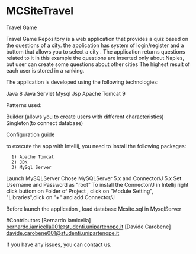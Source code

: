 # MCSiteTravel 
Travel Game

Travel Game Repository is a web application that provides a quiz based on the questions of a city. 
the application has system of login/register and a buttom that allows you to select a city .
The application returns questions related to it in this example the questions are inserted only about Naples, but user can create some questions about other cities
The highest result of each user is stored in a ranking.


The application is developed using the following technologies: 

Java 8
Java Servlet
Mysql
Jsp 
Apache Tomcat 9 

Patterns used: 

Builder (allows you to create users with different characteristics)
Singleton(to connect database)


Configuration guide  


  to execute the app with Intellij, you need to install the following packages:
  
      1) Apache Tomcat
      2) JDK
      3) MySql Server
     
  
 Launch MySQLServer 
 Chose MySQLServer 5.x and Connector/J 5.x 
 Set Username and Password as "root" 
 To install the Connector/J in Intellij  right click buttom  on Folder of Project , click on "Module Setting", "Libraries",click on "+" and add Connector/J
 
 
 
Before launch the application , load database Mcsite.sql in MysqlServer 


#Contributors
[Bernardo Iamicella] bernardo.iamicella001@studenti.unipartenope.it
[Davide Carobene] davide.carobene001@studenti.unipartenope.it

If you have any issues, you can contact us.
